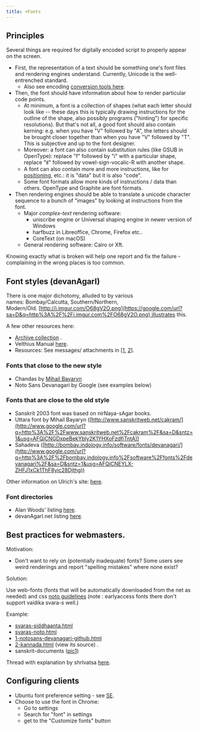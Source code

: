 ```yaml
---
title: +Fonts
---
```


## Principles
Several things are required for digitally encoded script to properly appear on the screen.

- First, the representation of a text should be something one's font files and rendering engines understand. Currently, Unicode is the well-entrenched standard.
  - Also see encoding [conversion tools here](../../input/).
- Then, the font should have information about how to render particular code points.
  - At minimum, a font is a collection of shapes (what each letter should look like -- these days this is typically drawing instructions for the outline of the shape, also possibly programs ("hinting") for specific resolutions). But that's not all, a good font should also contain kerning: e.g. when you have "V" followed by "A", the letters should be brought closer together than when you have "V" followed by "T". This is subjective and up to the font designer.
  - Moreover: a font can also contain substitution rules (like GSUB in OpenType): replace "f" followed by "i" with a particular shape, replace "ह" followed by vowel-sign-vocalic-R with another shape.
  - A font can also contain more and more instructions, like for [positioning](https://docs.microsoft.com/en-us/typography/opentype/spec/gpos), etc.: it is "data" but it is also "code".
  - Some font formats allow more kinds of instructions / data than others. OpenType and Graphite are font formats. 
- Then rendering engines should be able to translate a unicode character sequence to a bunch of "images" by looking at instructions from the font.
  - Major *complex-text* rendering software:
    - uniscribe engine or Universal shaping engine in newer version of Windows
    - harfbuzz in Libreoffice, Chrome, Firefox etc..
    - CoreText (on macOS)
  - General rendering software: Cairo or Xft.

Knowing exactly what is broken will help one report and fix the failure - complaining in the wrong places is too common.

## Font styles (devanAgarI)
There is one major dichotomy, alluded to by various names: Bombay/Calcutta, Southern/Northern, Modern/Old. [http://i.imgur.com/O68gV2O.png](https://google.com/url?sa=D&q=http%3A%2F%2Fi.imgur.com%2FO68gV2O.png) illustrates this.

A few other resources here:
  - [Archive
    collection](https://google.com/url?sa=D&q=https%3A%2F%2Farchive.org%2Fdownload%2FDevanAgarITypographyResources) .
  - Velthius
    Manual [here](ftp://ftp.tex.ac.uk/tex-archive/language/devanagari/velthuis/doc/generic/velthuis/manual.pdf).
  - Resources:
    See messages/ attachments in
    \[[1](https://groups.google.com/forum/#!topic/sanskrit-programmers/zqzAXZvE92Y), [2](https://groups.google.com/forum/#!topic/sanskrit-programmers/kdUCcoQk3us)\].


### Fonts that close to the new style
- Chandas by [Mihail Bayaryn](http://www.sanskritweb.net/cakram/)
- Noto Sans Devanagari by Google (see examples below)

### Fonts that are close to the old style

  - Sanskrit 2003 font was based on nirNaya-sAgar books.
  - Uttara font by Mihail Bayaryn
    ([http://www.sanskritweb.net/cakram/](http://www.google.com/url?q=http%3A%2F%2Fwww.sanskritweb.net%2Fcakram%2F&sa=D&sntz=1&usg=AFQjCNGDxpeBekYbly2K1YHXoFzdfiTntA))
  - Sahadeva
    ([http://bombay.indology.info/software/fonts/devanagari/](http://www.google.com/url?q=http%3A%2F%2Fbombay.indology.info%2Fsoftware%2Ffonts%2Fdevanagari%2F&sa=D&sntz=1&usg=AFQjCNEYLX-ZHFJ1xCk1ThF8yic28Djthg))

Other information on Ulrich's site: [here](http://www.sanskritweb.net/itrans/index.html#S99FONTS).

### Font directories

  - Alan Woods'
    listing [here](http://www.alanwood.net/unicode/fonts-south-asian.html#devanagari).
  - devanAgarI.net
    listing [here](http://www.devanaagarii.net/fonts/).

## Best practices for webmasters.

Motivation:
  - Don't want to rely on (potentially inadequate) fonts? Some users see weird renderings and
    report "spelling mistakes" where none exist?

Solution:

Use web-fonts (fonts that will be automatically downloaded from the net
as needed) and css [noto
guidelines](https://www.google.com/get/noto/help/guidelines/) (note :
earlyaccess fonts there don't support vaidika svara-s
    well.)

Example: 
  - [svaras-siddhaanta.html](/fonts/examples/svaras-siddhaanta.html)
  - [svaras-noto.html](/fonts/examples/svaras-noto.html)
  - [1-notosans-devanagari-github.html](/fonts/examples/1-notosans-devanagari-github.html)
  - [2-kannada.html](/fonts/examples/2-kannada.html)
    (view its source) . 
  - sanskrit-documents ([pic1](http://i.imgur.com/YiPNBQF.png))

Thread with explanation by shrIvatsa
[here](https://groups.google.com/d/msg/sanskrit-programmers/PEQBZ4b4OOg/EQeNSKBsWXkJ).

## Configuring clients
- Ubuntu font preference setting - see [SE](https://askubuntu.com/questions/855739/how-can-i-make-devanagari-fonts-render-properly-in-ubuntu-16-04/855811#855811).
- Choose to use the font in Chrome:
  - Go to settings
  - Search for "font" in settings
  - get to the "Customize fonts" button
